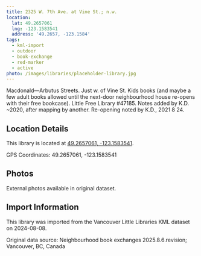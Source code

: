 ```yaml
---
title: 2325 W. 7th Ave. at Vine St.; n.w.
location:
  lat: 49.2657061
  lng: -123.1583541
  address: '49.2657, -123.1584'
tags:
  - kml-import
  - outdoor
  - book-exchange
  - red-marker
  - active
photo: /images/libraries/placeholder-library.jpg
---
```

Macdonald—Arbutus Streets. Just w. of Vine St.
Kids books (and maybe a few adult books allowed until the next-door neighbourhood house re-opens with their free bookcase). 
Little Free Library #47185.
Notes added by K.D. ~2020, after mapping by another.
Re-opening noted by K.D., 2021 8 24.

## Location Details

This library is located at [49.2657061, -123.1583541](https://www.google.com/maps?q=49.2657061,-123.1583541).

GPS Coordinates: 49.2657061, -123.1583541

## Photos

External photos available in original dataset.

## Import Information

This library was imported from the Vancouver Little Libraries KML dataset on 2024-08-08.

Original data source: Neighbourhood book exchanges 2025.8.6.revision; Vancouver, BC, Canada
